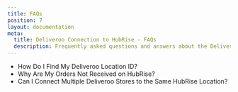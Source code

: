 ```yaml
---
title: FAQs
position: 7
layout: documentation
meta:
  title: Deliveroo Connection to HubRise - FAQs
  description: Frequently asked questions and answers about the Deliveroo integration with HubRise.
---
```


- <Link to="/apps/deliveroo/faqs/find-deliveroo-location-id/">How Do I Find My Deliveroo Location ID?</Link>
- <Link to="/apps/deliveroo/faqs/orders-not-received-missing-ref-codes/">Why Are My Orders Not Received on HubRise?</Link>
- <Link to="/apps/deliveroo/faqs/connecting-multiple-instances-deliveroo/">Can I Connect Multiple Deliveroo Stores to the Same HubRise Location?</Link>
